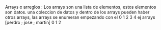 Arrays o arreglos :
Los arrays son una lista de elementos, estos elementos son datos.
una coleccion de datos y dentro de los arrays pueden haber otros arrays, las arrays se enumeran empezando con el 0 1 2 3 4 ej arrays [perdro ; jose ; martin]
                                        0        1       2  
